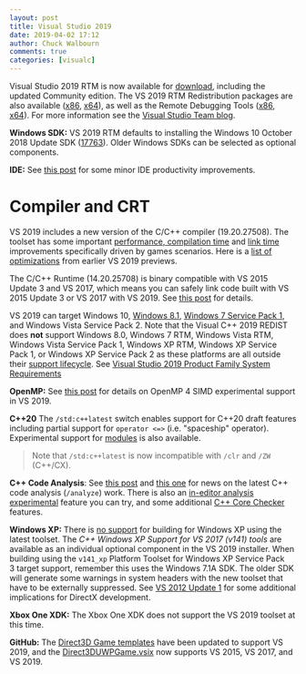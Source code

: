 ```yaml
---
layout: post
title: Visual Studio 2019
date: 2019-04-02 17:12
author: Chuck Walbourn
comments: true
categories: [visualc]
---
```


Visual Studio 2019 RTM is now available for [download](https://visualstudio.microsoft.com/downloads/), including the updated Community edition. The VS 2019 RTM Redistribution packages are also available ([x86](https://aka.ms/vs/16/release/VC_redist.x86.exe), [x64](https://aka.ms/vs/16/release/VC_redist.x64.exe)), as well as the Remote Debugging Tools ([x86](https://aka.ms/vs/16/release/RemoteTools.x86ret.enu.exe), [x64](https://aka.ms/vs/16/release/RemoteTools.amd64ret.enu.exe)). For more information see the [Visual Studio Team blog](https://devblogs.microsoft.com/visualstudio/visual-studio-2019-code-faster-work-smarter-create-the-future/).
<!--more-->

**Windows SDK:** VS 2019 RTM defaults to installing the Windows 10 October 2018 Update SDK ([17763](https://walbourn.github.io/windows-10-october-2018-update/)). Older Windows SDKs can be selected as optional components.

**IDE:** See [this post](https://devblogs.microsoft.com/cppblog/c-productivity-improvements-in-visual-studio-2019-preview-2/) for some minor IDE productivity improvements.

<h1>Compiler and CRT</h1>

VS 2019 includes a new version of the C/C++ compiler (19.20.27508). The toolset has some important [performance, compilation time](https://devblogs.microsoft.com/cppblog/game-performance-and-compilation-time-improvements-in-visual-studio-2019/) and [link time](https://devblogs.microsoft.com/cppblog/linker-throughput-improvement-in-visual-studio-2019/) improvements specifically driven by games scenarios. Here is a [list of optimizations](https://devblogs.microsoft.com/cppblog/msvc-backend-updates-in-visual-studio-2019-preview-2/) from earlier VS 2019 previews.

The C/C++ Runtime (14.20.25708) is binary compatible with VS 2015 Update 3 and VS 2017, which means you can safely link code built with VS 2015 Update 3 or VS 2017 with VS 2019. See [this post](https://devblogs.microsoft.com/cppblog/cpp-binary-compatibility-and-pain-free-upgrades-to-visual-studio-2019/) for details.

VS 2019 can target Windows 10, <a href="https://walbourn.github.io/windows-8-1-update/">Windows 8.1</a>, <a href="https://walbourn.github.io/windows-7-service-pack-1/">Windows 7 Service Pack 1</a>, and Windows Vista Service Pack 2. Note that the Visual C++ 2019 REDIST does <strong>not</strong> support Windows 8.0, Windows 7 RTM, Windows Vista RTM, Windows Vista Service Pack 1, Windows XP RTM, Windows XP Service Pack 1, or Windows XP Service Pack 2 as these platforms are all outside their <a href="http://windows.microsoft.com/en-us/windows/lifecycle">support lifecycle</a>. See [Visual Studio 2019 Product Family System Requirements](https://docs.microsoft.com/en-us/visualstudio/releases/2019/system-requirements)

<strong>OpenMP:</strong> See [this post](https://devblogs.microsoft.com/cppblog/simd-extension-to-c-openmp-in-visual-studio/) for details on OpenMP 4 SIMD experimental support in VS 2019.

<strong>C++20</strong> The ``/std:c++latest`` switch enables support for C++20 draft features including partial support for ``operator <=>`` (i.e. "spaceship" operator). Experimental support for [modules](https://devblogs.microsoft.com/cppblog/better-template-support-and-error-detection-in-c-modules-with-msvc-2017-version-15-9/) is also available.

> Note that ``/std:c++latest``  is now incompatible with ``/clr`` and ``/ZW`` (C++/CX).

<strong>C++ Code Analysis</strong>: See [this post](https://devblogs.microsoft.com/cppblog/new-code-analysis-checks-in-visual-studio-2019-use-after-move-and-coroutine/) and [this one](https://devblogs.microsoft.com/cppblog/concurrency-code-analysis-in-visual-studio-2019/) for news on the latest C++ code analysis (``/analyze``) work. There is also an [in-editor analysis experimental](https://devblogs.microsoft.com/cppblog/in-editor-code-analysis-in-visual-studio-2019-preview-2/) feature you can try, and some additional [C++ Core Checker](https://devblogs.microsoft.com/cppblog/lifetime-profile-update-in-visual-studio-2019-preview-2/) features.

<strong>Windows XP:</strong> There is [no support](https://docs.microsoft.com/en-us/cpp/porting/features-deprecated-in-visual-studio?view=vs-2019) for building for Windows XP using the latest toolset. The *C++ Windows XP Support for VS 2017 (v141) tools* are available as an individual optional component in the VS 2019 installer. When building using the ``v141_xp`` Platform Toolset for Windows XP Service Pack 3 target support, remember this uses the Windows 7.1A SDK. The older SDK will generate some warnings in system headers with the new toolset that have to be externally suppressed. See <a href="https://walbourn.github.io/visual-studio-2012-update-1/">VS 2012 Update 1</a> for some additional implications for DirectX development.

<strong>Xbox One XDK:</strong> The Xbox One XDK does not support the  VS 2019 toolset at this time.

<strong>GitHub:</strong> The <a href="https://walbourn.github.io/direct3d-game-visual-studio-templates-redux/">Direct3D Game templates</a> have been updated to support VS 2019, and the <a href="https://github.com/walbourn/directx-vs-templates/raw/master/VSIX/Direct3DUWPGame.vsix">Direct3DUWPGame.vsix</a> now supports VS 2015, VS 2017, and VS 2019.
